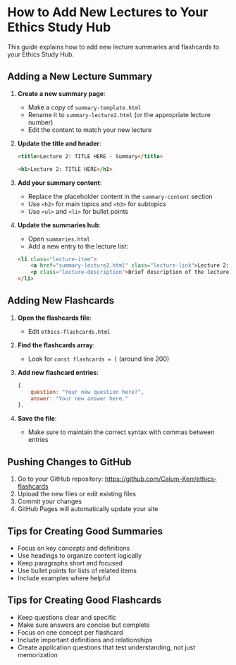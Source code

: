 # How to Add New Lectures to Your Ethics Study Hub

This guide explains how to add new lecture summaries and flashcards to your Ethics Study Hub.

## Adding a New Lecture Summary

1. **Create a new summary page**:
   - Make a copy of `summary-template.html`
   - Rename it to `summary-lecture2.html` (or the appropriate lecture number)
   - Edit the content to match your new lecture

2. **Update the title and header**:
   ```html
   <title>Lecture 2: TITLE HERE - Summary</title>
   ```
   ```html
   <h1>Lecture 2: TITLE HERE</h1>
   ```

3. **Add your summary content**:
   - Replace the placeholder content in the `summary-content` section
   - Use `<h2>` for main topics and `<h3>` for subtopics
   - Use `<ul>` and `<li>` for bullet points

4. **Update the summaries hub**:
   - Open `summaries.html`
   - Add a new entry to the lecture list:
   ```html
   <li class="lecture-item">
       <a href="summary-lecture2.html" class="lecture-link">Lecture 2: TITLE HERE</a>
       <p class="lecture-description">Brief description of the lecture content.</p>
   </li>
   ```

## Adding New Flashcards

1. **Open the flashcards file**:
   - Edit `ethics-flashcards.html`

2. **Find the flashcards array**:
   - Look for `const flashcards = [` (around line 200)

3. **Add new flashcard entries**:
   ```javascript
   {
       question: "Your new question here?",
       answer: "Your new answer here."
   },
   ```

4. **Save the file**:
   - Make sure to maintain the correct syntax with commas between entries

## Pushing Changes to GitHub

1. Go to your GitHub repository: https://github.com/Calum-Kerr/ethics-flashcards
2. Upload the new files or edit existing files
3. Commit your changes
4. GitHub Pages will automatically update your site

## Tips for Creating Good Summaries

- Focus on key concepts and definitions
- Use headings to organize content logically
- Keep paragraphs short and focused
- Use bullet points for lists of related items
- Include examples where helpful

## Tips for Creating Good Flashcards

- Keep questions clear and specific
- Make sure answers are concise but complete
- Focus on one concept per flashcard
- Include important definitions and relationships
- Create application questions that test understanding, not just memorization
